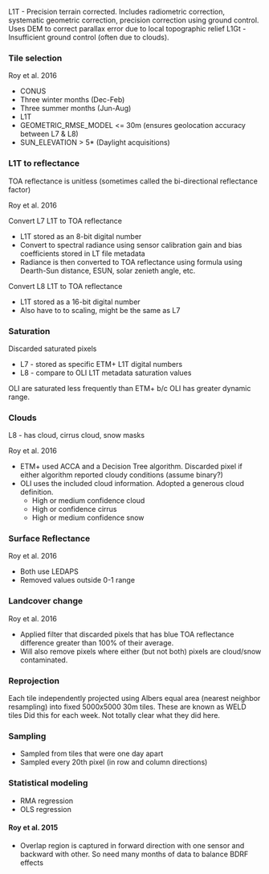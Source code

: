 L1T - Precision terrain corrected. Includes radiometric correction, systematic geometric correction, precision correction using ground control. Uses DEM to correct parallax error due to local topographic relief
L1Gt - Insufficient ground control (often due to clouds). 

### Tile selection

Roy et al. 2016
* CONUS
* Three winter months (Dec-Feb)
* Three summer months (Jun-Aug)
* L1T
* GEOMETRIC_RMSE_MODEL <= 30m (ensures geolocation accuracy between L7 & L8)
* SUN_ELEVATION > 5* (Daylight acquisitions)

### L1T to reflectance

TOA reflectance is unitless (sometimes called the bi-directional reflectance factor)

Roy et al. 2016

Convert L7 L1T to TOA reflectance
* L1T stored as an 8-bit digital number
* Convert to spectral radiance using sensor calibration gain and bias coefficients stored in LT file metadata
* Radiance is then converted to TOA reflectance using formula using Dearth-Sun distance, ESUN, solar zenieth angle, etc.

Convert L8 L1T to TOA reflectance
* L1T stored as a 16-bit digital number
* Also have to to scaling, might be the same as L7

### Saturation

Discarded saturated pixels
* L7 - stored as specific ETM+ L1T digital numbers
* L8 - compare to OLI L1T metadata saturation values


OLI are saturated less frequently than ETM+ b/c OLI has greater dynamic range.

### Clouds

L8 - has cloud, cirrus cloud, snow masks

Roy et al. 2016 
* ETM+ used ACCA and a Decision Tree algorithm. Discarded pixel if either algorithm reported cloudy conditions (assume binary?)
* OLI uses the included cloud information. Adopted a generous cloud definition.
  * High or medium confidence cloud
  * High or confidence cirrus
  * High or medium confidence snow

### Surface Reflectance

Roy et al. 2016
* Both use LEDAPS
* Removed values outside 0-1 range

### Landcover change

Roy et al. 2016
* Applied filter that discarded pixels that has blue TOA reflectance difference greater than 100% of their average.
* Will also remove pixels where either (but not both) pixels are cloud/snow contaminated.

### Reprojection

Each tile independently projected using Albers equal area (nearest neighbor resampling) into fixed 5000x5000 30m tiles. These are known as WELD tiles
Did this for each week.
Not totally clear what they did here.

### Sampling

* Sampled from tiles that were one day apart
* Sampled every 20th pixel (in row and column directions)

### Statistical modeling

* RMA regression
* OLS regression

#### Roy et al. 2015

* Overlap region is captured in forward direction with one sensor and backward with other. So need many months of data to balance BDRF effects

  
